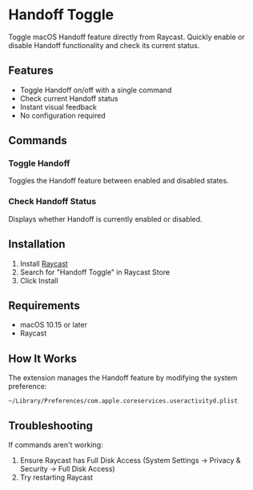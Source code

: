 # Handoff Toggle

Toggle macOS Handoff feature directly from Raycast. Quickly enable or disable Handoff functionality and check its current status.

## Features

- Toggle Handoff on/off with a single command
- Check current Handoff status
- Instant visual feedback
- No configuration required

## Commands

### Toggle Handoff
Toggles the Handoff feature between enabled and disabled states.

### Check Handoff Status
Displays whether Handoff is currently enabled or disabled.

## Installation

1. Install [Raycast](https://raycast.com/)
2. Search for "Handoff Toggle" in Raycast Store
3. Click Install

## Requirements

- macOS 10.15 or later
- Raycast

## How It Works

The extension manages the Handoff feature by modifying the system preference:
```
~/Library/Preferences/com.apple.coreservices.useractivityd.plist
```

## Troubleshooting

If commands aren't working:
1. Ensure Raycast has Full Disk Access (System Settings → Privacy & Security → Full Disk Access)
2. Try restarting Raycast